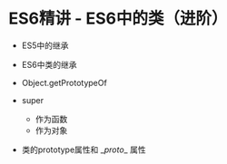 # ES6精讲 - ES6中的类（进阶）

- ES5中的继承

- ES6中类的继承

- Object.getPrototypeOf

- super

  - 作为函数
  - 作为对象

- 类的prototype属性和 \__proto__ 属性

  
